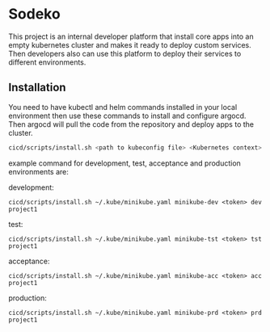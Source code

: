 # Sodeko

This project is an internal developer platform that install core apps into an empty kubernetes cluster and makes it ready to deploy custom services. Then developers also can use this platform to deploy their services to different environments.

## Installation

You need to have kubectl and helm commands installed in your local environment then use these commands to install and configure argocd. Then argocd will pull the code from the repository and deploy apps to the cluster.

```bash
cicd/scripts/install.sh <path to kubeconfig file> <Kubernetes context> <git repository token> <environment name> <project name>
```

example command for development, test, acceptance and production environments are:

development:
```
cicd/scripts/install.sh ~/.kube/minikube.yaml minikube-dev <token> dev project1
```

test:
```
cicd/scripts/install.sh ~/.kube/minikube.yaml minikube-tst <token> tst project1
```

acceptance:
```
cicd/scripts/install.sh ~/.kube/minikube.yaml minikube-acc <token> acc project1
```

production:
```
cicd/scripts/install.sh ~/.kube/minikube.yaml minikube-prd <token> prd project1
```
